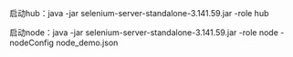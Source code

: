 启动hub：java -jar selenium-server-standalone-3.141.59.jar -role hub

启动node：java -jar selenium-server-standalone-3.141.59.jar -role node -nodeConfig node_demo.json